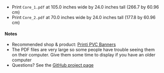 * Print `Core_1.pdf` at 105.0 inches wide by 24.0 inches tall (266.7 by 60.96 cm)
* Print `Core_2.pdf` at 70.0 inches wide by 24.0 inches tall (177.8 by 60.96 cm)

#### Notes
* Recommended shop & product: [Printi PVC Banners](https://www.printi.com/setup-banners-and-mesh)
* The PDF files are very large so some people have trouble seeing them on their computer. Give them some time to display if you have an older computer
* Questions? See the [GitHub project page](https://github.com/nickv2002/Imperial-Assault-Skirmish-Map-Project)